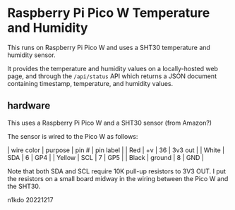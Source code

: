 # Raspberry Pi Pico W Temperature and Humidity

This runs on Raspberry Pi Pico W and uses a SHT30 temperature and humidity sensor.  

It provides the temperature and humidity values on a locally-hosted web page, and through 
the `/api/status` API which returns a JSON document containing timestamp, temperature,
and humidity values.

## hardware

This uses a Raspberry Pi Pico W and a SHT30 sensor (from Amazon?)

The sensor is wired to the Pico W as follows:

| wire color | purpose | pin # | pin label |
| Red        | +v      | 36    | 3v3 out   |
| White      | SDA     | 6     | GP4       |
| Yellow     | SCL     | 7     | GP5       |
| Black      | ground  | 8     | GND       |

Note that both SDA and SCL require 10K pull-up resistors to 3V3 OUT. I put the resistors 
on a small board midway in the wiring between the Pico W and the SHT30.

n1kdo 20221217



